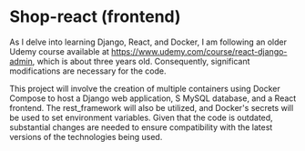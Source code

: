 # Shop-react (frontend)

As I delve into learning Django, React, and Docker, I am following an older Udemy course available at https://www.udemy.com/course/react-django-admin, which is about three years old. Consequently, significant modifications are necessary for the code.

This project will involve the creation of multiple containers using Docker Compose to host a Django web application, S MySQL database, and a React frontend. The rest_framework will also be utilized, and Docker's secrets will be used to set environment variables. Given that the code is outdated, substantial changes are needed to ensure compatibility with the latest versions of the technologies being used.
